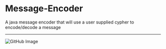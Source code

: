# Message-Encoder
A java message encoder that will use a user supplied cypher to encode/decode a message
<br />

---

<img align="center" alt="GitHub Image" src="https://mczarya.com/media/Shearwater6447YKy4y6S19693C6916.jpg" />
